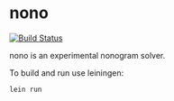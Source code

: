 # nono

[![Build Status](https://travis-ci.com/kullmanp/nono.svg?branch=master)](https://travis-ci.com/kullmanp/nono)

nono is an experimental nonogram solver. 

To build and run use leiningen:
```
lein run
```
